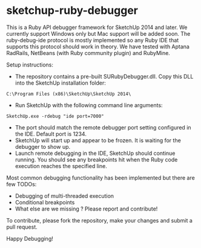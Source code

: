 sketchup-ruby-debugger
======================

This is a Ruby API debugger framework for SketchUp 2014 and later. We currently support Windows only but Mac support will be added soon. The ruby-debug-ide protocol is mostly implemented so any Ruby IDE that supports this protocol should work in theory. We have tested with Aptana RadRails, NetBeans (with Ruby community plugin) and RubyMine.

Setup instructions:
- The repository contains a pre-built SURubyDebugger.dll. Copy this DLL into the SketchUp installation folder:
```
C:\Program Files (x86)\SketchUp\SketchUp 2014\
```
- Run SketchUp with the following command line arguments:
```
SketchUp.exe -rdebug "ide port=7000"
```
- The port should match the remote debugger port setting configured in the IDE. Default port is 1234.
- SketchUp will start up and appear to be frozen. It is waiting for the debugger to show up.
- Launch remote debugging in the IDE, SketchUp should continue running. You should see any breakpoints hit when the Ruby code execution reaches the specified line.

Most common debugging functionality has been implemented but there are few TODOs:
- Debugging of multi-threaded execution
- Conditional breakpoints
- What else are we missing ? Please report and contribute!

To contribute, please fork the repository, make your changes and submit a pull request.

Happy Debugging!
